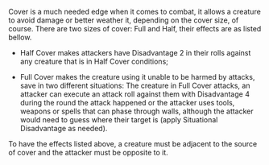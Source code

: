 Cover is a much needed edge when it comes to combat, it allows a creature to avoid damage or better weather it, depending on the cover size, of course. There are two sizes of cover: Full and Half, their effects are as listed bellow.

- Half Cover makes attackers have Disadvantage 2 in their rolls against any creature that is in Half Cover conditions;

- Full Cover makes the creature using it unable to be harmed by attacks, save in two different situations: The creature in Full Cover attacks, an attacker can execute an attack roll against them with Disadvantage 4 during the round the attack happened or the attacker uses tools, weapons or spells that can phase through walls, although the attacker would need to guess where their target is (apply Situational Disadvantage as needed).

To have the effects listed above, a creature must be adjacent to the source of cover and the attacker must be opposite to it.